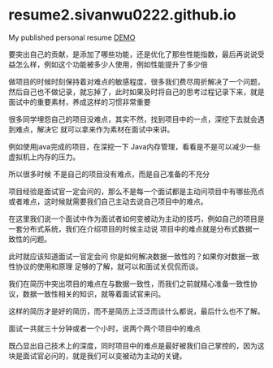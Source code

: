 # resume2.sivanwu0222.github.io
My published personal resume
[DEMO](http://www.sivan.tech/resume2/)

要突出自己的贡献，是添加了哪些功能，还是优化了那些性能指数，最后再说说受益怎么样，例如这个功能被多少人使用，例如性能提升了多少倍

做项目的时候时刻保持着对难点的敏感程度，很多我们费尽周折解决了一个问题，然后自己也不做记录，就忘掉了，此时如果及时将自己的思考过程记录下来，就是面试中的重要素材，养成这样的习惯非常重要

很多同学埋怨自己的项目没难点，其实不然，找到项目中的一点，深挖下去就会遇到难点，解决它 就可以拿来作为素材在面试中来讲。

例如使用java完成的项目，在深挖一下 Java内存管理，看看是不是可以减少一些虚拟机上内存的压力。

所以很多时候 不是自己的项目没有难点，而是自己准备的不充分

项目经验是面试官一定会问的，那么不是每一个面试都是主动问项目中有哪些亮点或者难点，这时候就需要我们自己主动去说自己项目中的难点。

在这里我们说一个面试中作为面试者如何变被动为主动的技巧，例如自己的项目是一套分布式系统，我们在介绍项目的时候主动说 项目中的难点就是分布式数据一致性的问题。

此时就应该知道面试一官定会问 你是如何解决数据一致性的？如果你对数据一致性协议的使用和原理 足够的了解，就可以和面试关侃侃而谈。

我们在简历中突出项目的难点在与数据一致性，而我们之前就精心准备一致性协议，数据一致性相关的知识，就等着面试官来问。

这样的简历才是好的简历，而不是简历上泛泛而谈什么都说，最后什么也不了解。

面试一共就三十分钟或者一个小时，说两个两个项目中的难点

既凸显出自己技术上的深度，同时项目中的难点是最好被我们自己掌控的，因为这块是面试官必问的，就是我们可以变被动为主动的关键。